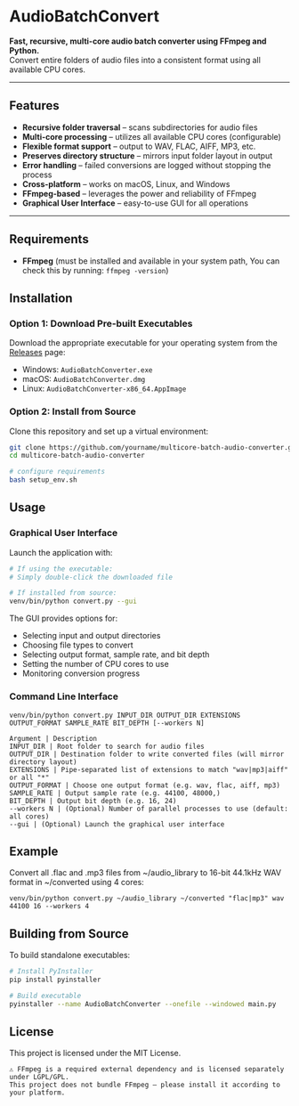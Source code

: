 # AudioBatchConvert

**Fast, recursive, multi-core audio batch converter using FFmpeg and Python.**  
Convert entire folders of audio files into a consistent format using all available CPU cores.

---

## Features

- **Recursive folder traversal** – scans subdirectories for audio files
- **Multi-core processing** – utilizes all available CPU cores (configurable)
- **Flexible format support** – output to WAV, FLAC, AIFF, MP3, etc.
- **Preserves directory structure** – mirrors input folder layout in output
- **Error handling** – failed conversions are logged without stopping the process
- **Cross-platform** – works on macOS, Linux, and Windows
- **FFmpeg-based** – leverages the power and reliability of FFmpeg
- **Graphical User Interface** – easy-to-use GUI for all operations

---

## Requirements

- **FFmpeg** (must be installed and available in your system path, You can check this by running: `ffmpeg -version`)

## Installation

### Option 1: Download Pre-built Executables

Download the appropriate executable for your operating system from the [Releases](https://github.com/yourusername/multicore-batch-audio-converter/releases) page:

- Windows: `AudioBatchConverter.exe`
- macOS: `AudioBatchConverter.dmg`
- Linux: `AudioBatchConverter-x86_64.AppImage`

### Option 2: Install from Source

Clone this repository and set up a virtual environment:

```bash
git clone https://github.com/yourname/multicore-batch-audio-converter.git
cd multicore-batch-audio-converter

# configure requirements
bash setup_env.sh
```

## Usage

### Graphical User Interface

Launch the application with:

```bash
# If using the executable:
# Simply double-click the downloaded file

# If installed from source:
venv/bin/python convert.py --gui
```

The GUI provides options for:
- Selecting input and output directories
- Choosing file types to convert
- Selecting output format, sample rate, and bit depth
- Setting the number of CPU cores to use
- Monitoring conversion progress

### Command Line Interface

```
venv/bin/python convert.py INPUT_DIR OUTPUT_DIR EXTENSIONS OUTPUT_FORMAT SAMPLE_RATE BIT_DEPTH [--workers N]

Argument | Description
INPUT_DIR | Root folder to search for audio files
OUTPUT_DIR | Destination folder to write converted files (will mirror directory layout)
EXTENSIONS | Pipe-separated list of extensions to match "wav|mp3|aiff" or all "*"
OUTPUT_FORMAT | Choose one output format (e.g. wav, flac, aiff, mp3)
SAMPLE_RATE | Output sample rate (e.g. 44100, 48000,)
BIT_DEPTH | Output bit depth (e.g. 16, 24)
--workers N | (Optional) Number of parallel processes to use (default: all cores)
--gui | (Optional) Launch the graphical user interface
```

## Example

Convert all .flac and .mp3 files from ~/audio_library to 16-bit 44.1kHz WAV format in ~/converted using 4 cores:

```
venv/bin/python convert.py ~/audio_library ~/converted "flac|mp3" wav 44100 16 --workers 4
```

## Building from Source

To build standalone executables:

```bash
# Install PyInstaller
pip install pyinstaller

# Build executable
pyinstaller --name AudioBatchConverter --onefile --windowed main.py
```

## License

This project is licensed under the MIT License.

```
⚠️ FFmpeg is a required external dependency and is licensed separately under LGPL/GPL.
This project does not bundle FFmpeg — please install it according to your platform.
```